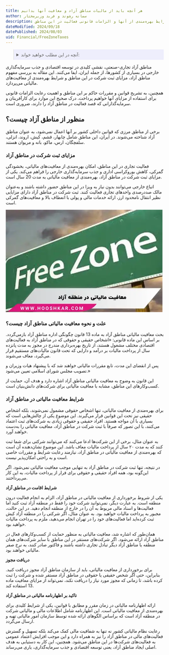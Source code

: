```yaml
---
title: هر آنچه باید از مالیات مناطق آزاد و معافیت آنها بدانیم
author: سمانه رشوند و فربد وزیرمختار
description: بررسی جامع مناطق آزاد تجاری-صنعتی ایران، شامل تعریف، مزایا و قوانین مرتبط. تشریح معافیت‌های مالیاتی، شرایط بهره‌مندی از آنها و الزامات قانونی فعالیت در این مناطق. 
dateModified: 2024/09/18
datePublished: 2024/08/03
uid: Financial/FreeZoneTaxes
---
```

<blockquote style="background-color:#eeeefc; padding:0.5rem">
<details>
  <summary>آنچه در این مطلب خواهید خواند:</summary>
  <ul>
    <li>منظور از مناطق آزاد چیست؟</li>
    <li>مزایای ثبت شرکت در مناطق آزاد</li>
    <li>علت و نحوه معافیت مالیاتی مناطق آزاد چیست؟</li>
    <li>شرایط معافیت مالیاتی در مناطق آزاد</li>
  </ul>
</details>
</blockquote>

مناطق آزاد تجاری-صنعتی، نقشی کلیدی در توسعه اقتصادی و جذب سرمایه‌گذاری خارجی در بسیاری از کشورها، از جمله ایران، ایفا می‌کنند. این مقاله به بررسی مفهوم مناطق آزاد، مزایای ثبت شرکت در این مناطق و شرایط بهره‌مندی از معافیت‌های مالیاتی می‌پردازد.

همچنین، به تشریح قوانین و مقررات حاکم بر این مناطق و اهمیت رعایت الزامات قانونی برای استفاده از مزایای آنها خواهیم پرداخت. درک صحیح این موارد برای کارآفرینان و سرمایه‌گذارانی که قصد فعالیت در مناطق آزاد را دارند، ضروری است.

## منظور از مناطق آزاد چیست؟
برخی از مناطق مرزی که قوانین داخلی کشور بر آنها اعمال نمی‌شود، به عنوان مناطق آزاد شناخته می‌شوند. در ایران، این مناطق شامل چابهار، قشم، کیش، اروند، انزلی، سلفچگان، ارس، ماکو، بانه و مریوان هستند.

### مزایای ثبت شرکت در مناطق آزاد

فعالیت تجاری در این مناطق، امکان بهره‌مندی از معافیت‌های مالیاتی، بخشودگی گمرکی، کاهش بوروکراسی اداری و جذب سرمایه‌گذاری خارجی را فراهم می‌کند.
یکی از مزایای ثبت شرکت در مناطق آزاد، بهره‌مندی از معافیت مالیاتی به مدت 20 سال است.

اتباع خارجی می‌توانند بدون نیاز به ویزا در این مناطق حضور داشته باشند و به‌عنوان مالک صددرصدی واحدهای تجاری فعالیت کنند.
ثبت شرکت در مناطق آزاد دارای مزایایی نظیر انتقال نامحدود ارز، ارائه خدمات مالی و پولی با انعطاف بالا و معافیت‌های گمرکی است.

![معافیت مالیاتی در منطقه آزاد](./Images/TaxExemptionInTheFreeZone.webp)

### علت و نحوه معافیت مالیاتی مناطق آزاد چیست؟

بحث معافیت مالیاتی مناطق آزاد به ماده 13 قانون چگونگی اداره مناطق آزاد بازمی‌گردد. بر اساس این ماده قانونی: «اشخاص حقیقی و حقوقی که در مناطق آزاد به فعالیت‌های اقتصادی مختلف مشغول هستند، از تاریخ بهره‌برداری مندرج در مجوز به مدت پانزده سال از پرداخت مالیات بر درآمد و دارایی که تحت قانون مالیات‌های مستقیم قرار می‌گیرد، معاف می‌شوند.

پس از انقضای این مدت، تابع مقررات مالیاتی خواهند شد که با پیشنهاد هیات وزیران و تصویب مجلس شورای اسلامی تعیین می‌شود.»

این قانون به وضوح به معافیت مالیاتی مناطق آزاد اشاره دارد و هدف آن، حمایت از کسب‌وکارهای این مناطق، مشابه با معافیت مالیاتی برای شرکت‌های دانش‌بنیان است.

### شرایط معافیت مالیاتی در مناطق آزاد

برای بهره‌مندی از معافیت مالیاتی، تنها اشخاص حقوقی مشمول نمی‌شوند، بلکه اشخاص حقیقی نیز تحت این قوانین قرار می‌گیرند. این موضوع یکی از چالش‌هایی است که بسیاری با آن مواجه هستند. افراد حقیقی و حقوقی زیادی به شرکت‌های ثبت اعتماد می‌کنند، با این تصور که صرفاً با ثبت شرکت در مناطق آزاد، معافیت مالیاتی را به‌دست خواهند آورد.

به عنوان مثال، برخی از این شرکت‌ها ادعا می‌کنند که می‌توانند شرکتی برای شما ثبت کنند که به مدت ۲۰ سال از پرداخت مالیات معاف باشد. این موضوع نشان‌دهنده آن است که بهره‌مندی از معافیت مالیاتی در مناطق آزاد، نیازمند رعایت شرایط و مقررات خاصی است و به راحتی امکان‌پذیر نیست.

در نتیجه، تنها ثبت شرکت در مناطق آزاد به تنهایی موجب معافیت مالیاتی نمی‌شود. اگر این‌گونه بود، همه افراد حقیقی و حقوقی برای فرار از پرداخت مالیات، به این کار می‌پرداختند.

**شرایط اقامت در مناطق آزاد**

یکی از شروط برخورداری از معافیت مالیاتی در مناطق آزاد، الزام به انجام فعالیت درون منطقه است. به عبارت دیگر، نمی‌توانید شرکت خود را فقط در منطقه آزاد ثبت کنید اما فعالیت‌ها و اسناد مالی مربوط به آن را در خارج از منطقه انجام دهید. در این حالت، مجبور به پرداخت مالیات خواهید بود. به عنوان مثال، اگر شرکتی را در منطقه آزاد کیش ثبت کرده‌اید اما فعالیت‌های خود را در تهران انجام می‌دهید، ملزم به پرداخت مالیات خواهید بود.

همان‌طور که اشاره شد، معافیت مالیاتی به منظور حمایت از کسب‌وکارهای فعال در مناطق آزاد ارائه می‌شود. اگر شرکت‌های مستقر در این مناطق با سایر شرکت‌های همان منطقه یا مناطق آزاد دیگر تبادل تجاری داشته باشند و فاکتور صادر کنند، به نرخ صفر مالیاتی خواهند بود.

**دریافت مجوز**

برای برخورداری از معافیت مالیاتی، باید از سازمان مناطق آزاد مجوز دریافت کنید. بنابراین، حتی اگر شخص حقیقی یا حقوقی در مناطق آزاد مستقر شده و شرکت را ثبت کرده باشد، تا زمانی که مجوز مورد نیاز را دریافت نکند، نمی‌تواند از مزایای معافیت ماده 13 استفاده کند.

**تاکید بر اظهارنامه مالیاتی در مناطق آزاد**

ارائه اظهارنامه مالیاتی در زمان مقرر و مطابق با قوانین، یکی از شرایط کلیدی برای بهره‌مندی از معافیت مالیاتی است. این اظهارنامه شامل اطلاعات مالی و مالیاتی شرکت در منطقه آزاد است که براساس الگوهای ارائه شده توسط سازمان امور مالیاتی تهیه و ارسال می‌گردد.

رعایت نظام مالیاتی کشور نه تنها به شفافیت مالی کمک می‌کند بلکه تسهیل و گسترش فعالیت‌های مالی در مناطق آزاد را نیز به همراه دارد و این موجب افزایش اعتماد عمومی به فعالیت‌های شرکت‌ها در این مناطق می‌شود. همچنین، این کار به دستیابی به هدف اصلی ایجاد مناطق آزاد، یعنی توسعه اقتصادی و جذب سرمایه‌گذاری، یاری می‌رساند.
